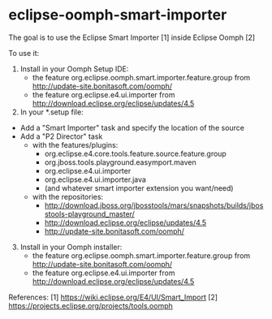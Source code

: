 # eclipse-oomph-smart-importer

The goal is to use the Eclipse Smart Importer [1] inside Eclipse Oomph [2]

To use it:

1. Install in your Oomph Setup IDE:
     * the feature org.eclipse.oomph.smart.importer.feature.group from http://update-site.bonitasoft.com/oomph/
     * the feature org.eclipse.e4.ui.importer from http://download.eclipse.org/eclipse/updates/4.5
2. In your *.setup file: 
 * Add a "Smart Importer" task and specify the location of the source
 * Add a "P2 Director" task
     * with the features/plugins:
         - org.eclipse.e4.core.tools.feature.source.feature.group
         - org.jboss.tools.playground.easymport.maven
         - org.eclipse.e4.ui.importer
         - org.eclipse.e4.ui.importer.java
         -  (and whatever smart importer extension you want/need)
     * with the repositories:
        - http://download.jboss.org/jbosstools/mars/snapshots/builds/jbosstools-playground_master/
        - http://download.eclipse.org/eclipse/updates/4.5
        - http://update-site.bonitasoft.com/oomph/

3. Install in your Oomph installer:
     * the feature org.eclipse.oomph.smart.importer.feature.group from http://update-site.bonitasoft.com/oomph/
     * the feature org.eclipse.e4.ui.importer from http://download.eclipse.org/eclipse/updates/4.5

References:
[1] https://wiki.eclipse.org/E4/UI/Smart_Import
[2] https://projects.eclipse.org/projects/tools.oomph
